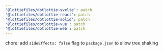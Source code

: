 ```yaml
---
'@lottiefiles/dotlottie-svelte': patch
'@lottiefiles/dotlottie-react': patch
'@lottiefiles/dotlottie-solid': patch
'@lottiefiles/dotlottie-vue': patch
'@lottiefiles/dotlottie-web': patch
---
```


chore: add `sideEffects: false` flag to `package.json` to allow tree shaking
